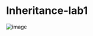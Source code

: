 # Inheritance-lab1
![image](https://github.com/user-attachments/assets/c425de41-7a61-4a88-ba93-7fdacda1056a)
